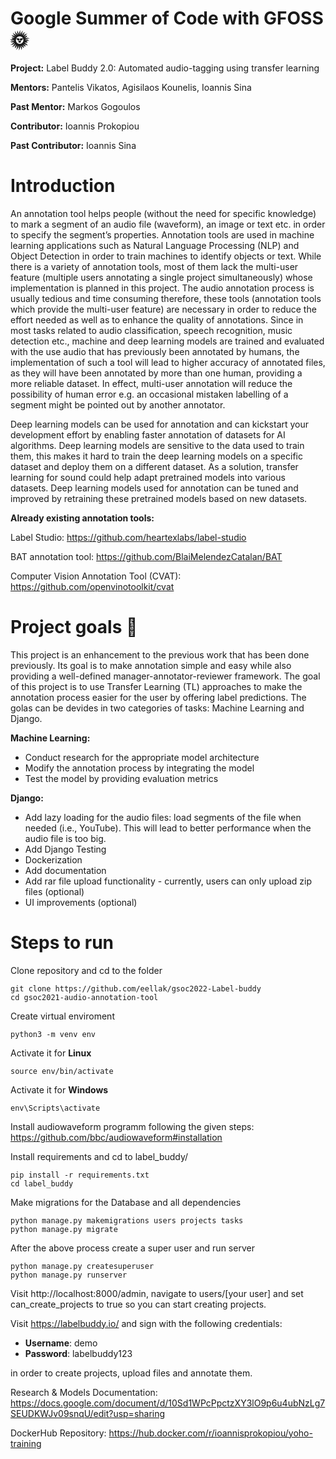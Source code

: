 # Google Summer of Code with GFOSS :sun_with_face: 

**Project:** Label Buddy 2.0: Automated audio-tagging using transfer learning

**Mentors:** Pantelis Vikatos, Agisilaos Kounelis, Ioannis Sina

**Past Mentor:** Markos Gogoulos

**Contributor:** Ioannis Prokopiou

**Past Contributor:** Ioannis Sina

# Introduction

An annotation tool helps people (without the need for specific knowledge) to mark a segment of an audio file (waveform), an image or text etc. in order to specify the segment’s properties. Annotation tools are used in machine learning applications such as Natural Language Processing (NLP) and Object Detection in order to train machines to identify objects or text. While there is a variety of annotation tools, most of them lack the multi-user feature (multiple users annotating a single project simultaneously) whose implementation is planned in this project. The audio annotation process is usually tedious and time consuming therefore, these tools (annotation tools which provide the multi-user feature) are necessary in order to reduce the effort needed as well as to enhance the quality of annotations. Since in most tasks related to audio classification, speech recognition, music detection etc., machine and deep learning models are trained and evaluated with the use audio that has previously been annotated by humans, the implementation of such a tool will lead to higher accuracy of annotated files, as they will have been annotated by more than one human, providing a more reliable dataset. In effect, multi-user annotation will reduce the possibility of human error e.g. an occasional mistaken labelling of a segment might be pointed out by another annotator.

Deep learning models can be used for annotation and can kickstart your development effort by enabling faster annotation of datasets for AI algorithms. Deep learning models are sensitive to the data used to train them, this makes it hard to train the deep learning models on a specific dataset and deploy them on a different dataset. As a solution, transfer learning for sound could help adapt pretrained models into various datasets. Deep learning models used for annotation can be tuned and improved by retraining these pretrained models based on new datasets.

**Already existing annotation tools:**

Label Studio: https://github.com/heartexlabs/label-studio

BAT annotation tool: https://github.com/BlaiMelendezCatalan/BAT

Computer Vision Annotation Tool (CVAT): https://github.com/openvinotoolkit/cvat

# Project goals :dart: 

This project is an enhancement to the previous work that has been done previously. Its goal is to make annotation simple and easy while also providing a well-defined manager-annotator-reviewer framework. The goal of this project is to use Transfer Learning (TL) approaches to make the annotation process easier for the user by offering label predictions. The golas can be devides in two categories of tasks: Machine Learning and Django.

**Machine Learning:**

* Conduct research for the appropriate model architecture
* Modify the annotation process by integrating the model
* Test the model by providing evaluation metrics

**Django:**

* Add lazy loading for the audio files: load segments of the file when needed (i.e., YouTube). This will lead to better performance when the audio file is too big.
* Add Django Testing
* Dockerization
* Add documentation
* Add rar file upload functionality - currently, users can only upload zip files (optional)
* UI improvements (optional)

# Steps to run

Clone repository and cd to the folder
~~~
git clone https://github.com/eellak/gsoc2022-Label-buddy
cd gsoc2021-audio-annotation-tool
~~~

Create virtual enviroment
~~~
python3 -m venv env
~~~

Activate it for **Linux**
~~~
source env/bin/activate
~~~

Activate it for **Windows**
~~~
env\Scripts\activate
~~~

Install audiowaveform programm following the given steps: https://github.com/bbc/audiowaveform#installation

Install requirements and cd to label_buddy/
~~~
pip install -r requirements.txt
cd label_buddy
~~~

Make migrations for the Database and all dependencies
~~~
python manage.py makemigrations users projects tasks
python manage.py migrate
~~~

After the above process create a super user and run server
~~~
python manage.py createsuperuser
python manage.py runserver
~~~

Visit http://localhost:8000/admin, navigate to users/[your user] and set can_create_projects to true so you can start creating projects.

Visit https://labelbuddy.io/ and sign with the following credentials:

  - **Username**: demo
  - **Password**: labelbuddy123

in order to create projects, upload files and annotate them.

Research & Models Documentation: https://docs.google.com/document/d/10Sd1WPcPpctzXY3lO9p6u4ubNzLg7SEUDKWJv09snqU/edit?usp=sharing

DockerHub Repository: https://hub.docker.com/r/ioannisprokopiou/yoho-training
